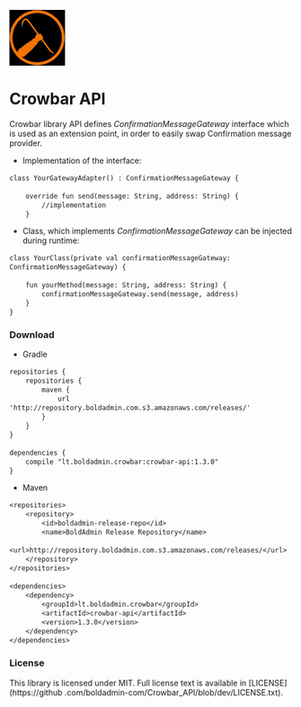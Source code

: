 ![Alt text](logo.jpg?raw=true)
# Crowbar API
Crowbar library API defines *ConfirmationMessageGateway* interface which is used as an extension point, in order to easily swap Confirmation message provider.
* Implementation of the interface:
```
class YourGatewayAdapter() : ConfirmationMessageGateway {

    override fun send(message: String, address: String) {
        //implementation
    }
```
* Class, which implements *ConfirmationMessageGateway* can be injected during runtime:
```
class YourClass(private val confirmationMessageGateway: ConfirmationMessageGateway) {

    fun yourMethod(message: String, address: String) {
        confirmationMessageGateway.send(message, address)
    }
}
```
### Download
* Gradle
```
repositories {
    repositories {
        maven {
            url 'http://repository.boldadmin.com.s3.amazonaws.com/releases/'
        }
    }
}

dependencies {
    compile "lt.boldadmin.crowbar:crowbar-api:1.3.0"
}
```
* Maven
```
<repositories>
    <repository>
        <id>boldadmin-release-repo</id>
        <name>BoldAdmin Release Repository</name>
        <url>http://repository.boldadmin.com.s3.amazonaws.com/releases/</url>
    </repository>
</repositories>

<dependencies>
    <dependency>
        <groupId>lt.boldadmin.crowbar</groupId>
        <artifactId>crowbar-api</artifactId>
        <version>1.3.0</version>
    </dependency>
</dependencies>
```

### License

This library is licensed under MIT. Full license text is available in [LICENSE](https://github
.com/boldadmin-com/Crowbar_API/blob/dev/LICENSE.txt).